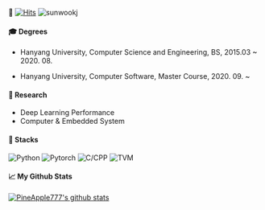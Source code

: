 :pineapple: [![Hits](https://hits.seeyoufarm.com/api/count/incr/badge.svg?url=https%3A%2F%2Fgithub.com%2FPineApple777&count_bg=%2379C83D&title_bg=%23555555&icon=&icon_color=%23D4D4D4&title=Visitors&edge_flat=false)](https://hits.seeyoufarm.com) ![sunwookj](https://img.shields.io/badge/-sunwookj-E4405F?logo=instagram&logoColor=white)

 #### :mortar_board: Degrees

- Hanyang University, Computer Science and Engineering, BS, 2015.03 ~ 2020. 08.

- Hanyang University, Computer Software, Master Course, 2020. 09. ~

#### :telescope: Research 

- Deep Learning Performance
- Computer & Embedded System

#### :wrench: Stacks

![Python](https://img.shields.io/badge/-Python-3776AB?style=flat-square&logo=Python&logoColor=white) ![Pytorch](https://img.shields.io/badge/-Pytorch-EE4C2C?style=flat-square&logo=Pytorch&logoColor=white) ![C/CPP](https://img.shields.io/badge/-C&CPP-00599C?style=flat-square&logo=C&logoColor=white) ![TVM](https://img.shields.io/badge/-TVM-00599C?style=flat-square&logo=PYTHON&logoColor=white) 

#### :chart_with_upwards_trend: My Github Stats

 [![PineApple777's github stats](https://github-readme-stats.vercel.app/api?username=PineApple777)](https://github.com/anuraghazra/github-readme-stats)

